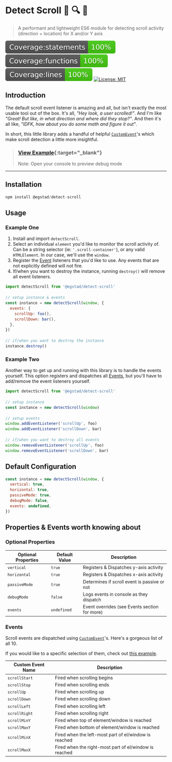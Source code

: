 # Detect Scroll 📜️ 🔍️ 👀️

> A performant and lightweight ES6 module for detecting scroll activity (direction + location) for X and/or Y axis

[![Coverage:statements](./coverage/badge-statements.svg)](#)
[![Coverage:functions](./coverage/badge-functions.svg)](#)
[![Coverage:lines](./coverage/badge-lines.svg)](#)
[![License: MIT](https://img.shields.io/badge/License-MIT-yellow.svg)](https://opensource.org/licenses/MIT)

## Introduction

The default scroll event listener is amazing and all, but isn't exactly the most usable tool out of the box. It's all, _"Hey look, a user scrolled!"_. And I'm like _"Great! But like, in what direction and where did they stop?"_. And then it's all like, _"IDFK, how about you do some math and figure it out"_.

In short, this little library adds a handful of helpful [`CustomEvent`](https://developer.mozilla.org/en-US/docs/Web/Events/Creating_and_triggering_events)'s which make scroll detection a little more insightful.

> ### [View Example](https://egstad-construct.github.io/detect-scroll/){:target="\_blank"}
>
> Note: Open your console to preview debug mode

---

## Installation

```js
npm install @egstad/detect-scroll
```

## Usage

### Example One

1. Install and import `detectScroll`.
2. Select an individual `element` you'd like to monitor the scroll activity of. Can be a string selector (ie: `'.scroll-container'`), or any valid `HTMLElement`. In our case, we'll use the `window`.
3. Register the [Event](#Events) listeners that you'd like to use. Any events that are not explicitly defined will not fire.
4. If/when you want to destroy the instance, running `destroy()` will remove all event listeners.

```js
import detectScroll from '@egstad/detect-scroll'

// setup instance & events
const instance = new detectScroll(window, {
  events: {
    scrollUp: foo(),
    scrollDown: bar(),
  },
})

// if/when you want to destroy the instance
instance.destroy()
```

### Example Two

Another way to get up and running with this library is to handle the events yourself. This option registers and dispatches all [Events](#Events), but you'll have to add/remove the event listeners yourself.

```js
import detectScroll from '@egstad/detect-scroll'

// setup instance
const instance = new detectScroll(window)

// setup events
window.addEventListener('scrollUp', foo)
window.addEventListener('scrollDown', bar)

// if/when you want to destroy all events
window.removeEventListener('scrollUp', foo)
window.removeEventListener('scrollDown', bar)
```

## Default Configuration

```js
const instance = new detectScroll(window, {
  vertical: true,
  horizontal: true,
  passiveMode: true,
  debugMode: false,
  events: undefined,
})
```

## Properties & Events worth knowing about

### Optional Properties

| Optional Properties | Default Value | Description                                   |
| ------------------- | ------------- | --------------------------------------------- |
| `vertical`          | `true`        | Registers & Dispatches y-axis activity        |
| `horizontal`        | `true`        | Registers & Dispatches x-axis activity        |
| `passiveMode`       | `true`        | Determines if scroll event is passive or not  |
| `debugMode`         | `false`       | Logs events in console as they dispatch       |
| `events`            | `undefined`   | Event overrides (see Events section for more) |

### Events

Scroll events are dispatched using [`CustomEvent`](https://developer.mozilla.org/en-US/docs/Web/API/CustomEvent)'s. Here's a gorgeous list of all 10.

If you would like to a specific selection of them, check out [this example](#Example-One).

| Custom Event Name | Description                                            |
| ----------------- | ------------------------------------------------------ |
| `scrollStart`     | Fired when scrolling begins                            |
| `scrollStop`      | Fired when scrolling ends                              |
| `scrollUp`        | Fired when scrolling up                                |
| `scrollDown`      | Fired when scrolling down                              |
| `scrollLeft`      | Fired when scrolling left                              |
| `scrollRight`     | Fired when scrolling right                             |
| `scrollMinY`      | Fired when top of element/window is reached            |
| `scrollMaxY`      | Fired when bottom of element/window is reached         |
| `scrollMinX`      | Fired when the left-most part of el/window is reached  |
| `scrollMaxX`      | Fired when the right-most part of el/window is reached |
